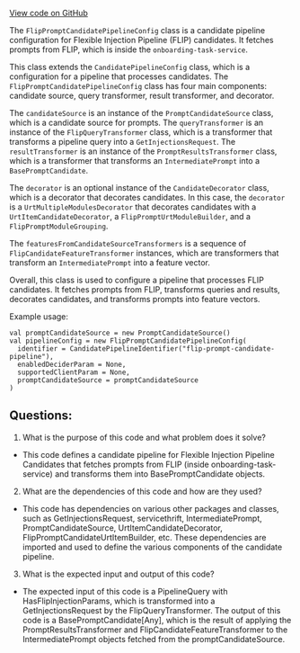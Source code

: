 [View code on GitHub](https://github.com/misbahsy/the-algorithm/product-mixer/component-library/src/main/scala/com/twitter/product_mixer/component_library/pipeline/candidate/flexible_injection_pipeline/FlipPromptCandidatePipelineConfig.scala)

The `FlipPromptCandidatePipelineConfig` class is a candidate pipeline configuration for Flexible Injection Pipeline (FLIP) candidates. It fetches prompts from FLIP, which is inside the `onboarding-task-service`. 

This class extends the `CandidatePipelineConfig` class, which is a configuration for a pipeline that processes candidates. The `FlipPromptCandidatePipelineConfig` class has four main components: candidate source, query transformer, result transformer, and decorator. 

The `candidateSource` is an instance of the `PromptCandidateSource` class, which is a candidate source for prompts. The `queryTransformer` is an instance of the `FlipQueryTransformer` class, which is a transformer that transforms a pipeline query into a `GetInjectionsRequest`. The `resultTransformer` is an instance of the `PromptResultsTransformer` class, which is a transformer that transforms an `IntermediatePrompt` into a `BasePromptCandidate`. 

The `decorator` is an optional instance of the `CandidateDecorator` class, which is a decorator that decorates candidates. In this case, the `decorator` is a `UrtMultipleModulesDecorator` that decorates candidates with a `UrtItemCandidateDecorator`, a `FlipPromptUrtModuleBuilder`, and a `FlipPromptModuleGrouping`. 

The `featuresFromCandidateSourceTransformers` is a sequence of `FlipCandidateFeatureTransformer` instances, which are transformers that transform an `IntermediatePrompt` into a feature vector. 

Overall, this class is used to configure a pipeline that processes FLIP candidates. It fetches prompts from FLIP, transforms queries and results, decorates candidates, and transforms prompts into feature vectors. 

Example usage:

```
val promptCandidateSource = new PromptCandidateSource()
val pipelineConfig = new FlipPromptCandidatePipelineConfig(
  identifier = CandidatePipelineIdentifier("flip-prompt-candidate-pipeline"),
  enabledDeciderParam = None,
  supportedClientParam = None,
  promptCandidateSource = promptCandidateSource
)
```
## Questions: 
 1. What is the purpose of this code and what problem does it solve? 
- This code defines a candidate pipeline for Flexible Injection Pipeline Candidates that fetches prompts from FLIP (inside onboarding-task-service) and transforms them into BasePromptCandidate objects.

2. What are the dependencies of this code and how are they used? 
- This code has dependencies on various other packages and classes, such as GetInjectionsRequest, servicethrift, IntermediatePrompt, PromptCandidateSource, UrtItemCandidateDecorator, FlipPromptCandidateUrtItemBuilder, etc. These dependencies are imported and used to define the various components of the candidate pipeline.

3. What is the expected input and output of this code? 
- The expected input of this code is a PipelineQuery with HasFlipInjectionParams, which is transformed into a GetInjectionsRequest by the FlipQueryTransformer. The output of this code is a BasePromptCandidate[Any], which is the result of applying the PromptResultsTransformer and FlipCandidateFeatureTransformer to the IntermediatePrompt objects fetched from the promptCandidateSource.